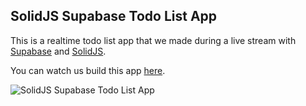 ## SolidJS Supabase Todo List App

This is a realtime todo list app that we made during a live stream with [Supabase](https://supabase.com) and [SolidJS](https://www.solidjs.com/). 

You can watch us build this app [here](https://www.youtube.com/watch?v=M5rJxGPPFvY).

![SolidJS Supabase Todo List App](https://raw.githubusercontent.com/dshukertjr/solidjs_supabase_todo/main/public/thumbnail.png)